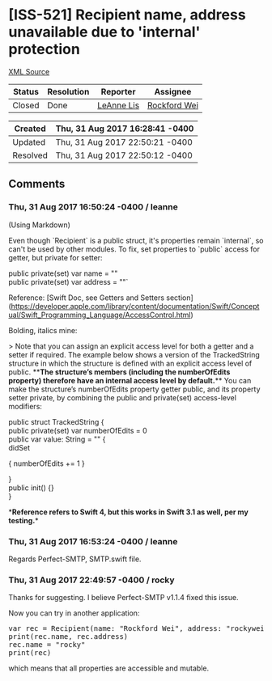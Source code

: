 # [ISS-521] Recipient name, address unavailable due to 'internal' protection

[XML Source](../xml/ISS-521.xml)
<p></p>





Status|Resolution|Reporter|Assignee
------|----------|--------|--------
Closed|Done|[LeAnne Lis](leanne)|[Rockford Wei]($rocky)





Created|Thu, 31 Aug 2017 16:28:41 -0400
-------|--------------
Updated|Thu, 31 Aug 2017 22:50:21 -0400
Resolved|Thu, 31 Aug 2017 22:50:12 -0400


## Comments




### Thu, 31 Aug 2017 16:50:24 -0400 / leanne 

<p><p>(Using Markdown)</p>

<p>Even though `Recipient` is a public struct, it's properties remain `internal`, so can't be used by other modules. To fix, set properties to `public` access for getter, but private for setter:</p>

<p>    public private(set) var name = ""<br/>
    public private(set) var address = ""`</p>

<p>Reference: <span class="error">&#91;Swift Doc, see Getters and Setters section&#93;</span>(<a href="https://developer.apple.com/library/content/documentation/Swift/Conceptual/Swift_Programming_Language/AccessControl.html" class="external-link" rel="nofollow">https://developer.apple.com/library/content/documentation/Swift/Conceptual/Swift_Programming_Language/AccessControl.html</a>)</p>

<p>Bolding, italics mine:</p>

<p>&gt; Note that you can assign an explicit access level for both a getter and a setter if required. The example below shows a version of the TrackedString structure in which the structure is defined with an explicit access level of public. **<b>The structure’s members (including the numberOfEdits property) therefore have an internal access level by default.</b>** You can make the structure’s numberOfEdits property getter public, and its property setter private, by combining the public and private(set) access-level modifiers:</p>

<p>    public struct TrackedString {<br/>
      public private(set) var numberOfEdits = 0<br/>
      public var value: String = "" {<br/>
          didSet </p>
{
              numberOfEdits += 1
          }
<p>      }<br/>
      public init() {}<br/>
    }</p>

<p>*<b>Reference refers to Swift 4, but this works in Swift 3.1 as well, per my testing.</b>*</p></p>


### Thu, 31 Aug 2017 16:53:24 -0400 / leanne 

<p><p>Regards Perfect-SMTP, SMTP.swift file.</p></p>


### Thu, 31 Aug 2017 22:49:57 -0400 / rocky 

<p><p>Thanks for suggesting. I believe Perfect-SMTP v1.1.4 fixed this issue.</p>

<p>Now you can try in another application:</p>
<div class="code panel" style="border-width: 1px;"><div class="codeContent panelContent">
<pre class="code-java"><span class="code-keyword">var</span> rec = Recipient(name: <span class="code-quote">"Rockford Wei"</span>, address: <span class="code-quote">"rockywei@gmx.com"</span>)
print(rec.name, rec.address)
rec.name = <span class="code-quote">"rocky"</span>
print(rec)
</pre>
</div></div>
<p>which means that all properties are accessible and mutable.</p></p>


